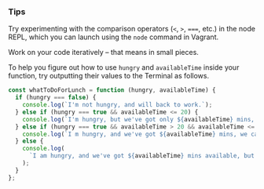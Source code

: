 ### Tips

Try experimenting with the comparison operators (`<`, `>`, `===`, etc.) in the node REPL, which you can launch using the `node` command in Vagrant.

Work on your code iteratively – that means in small pieces. 

To help you figure out how to use `hungry` and `availableTime` inside your function, try outputting their values to the Terminal as follows.

```js
const whatToDoForLunch = function (hungry, availableTime) {
  if (hungry === false) {
    console.log(`I'm not hungry, and will back to work.`);
  } else if (hungry === true && availableTime <= 20) {
    console.log(`I'm hungry, but we've got only ${availableTime} mins, we should eat it in the lab.`);
  } else if (hungry === true && availableTime > 20 && availableTime <= 30) {
    console.log(`I m hungry, and we've got ${availableTime} mins, we can try a place nearby.`);
  } else {
    console.log(
      `I am hungry, and we've got ${availableTime} mins available, but we're in the bootcamp, we should only spare 30 mins for lunch. `
    );
  }
};
```

